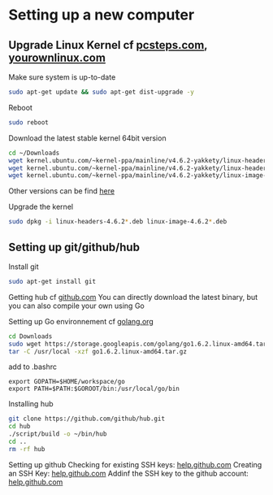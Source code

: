 # Setting up a new computer

## Upgrade Linux Kernel cf [pcsteps.com](https://www.pcsteps.com/858-kernel-upgrade-linux-mint-ubuntu/), [yourownlinux.com](http://www.yourownlinux.com/2016/06/how-to-install-linux-kernel-4-6-2-in-linux.html)

Make sure system is up-to-date
``` bash
sudo apt-get update && sudo apt-get dist-upgrade -y
```

Reboot
``` bash
sudo reboot
```

Download the latest stable kernel 64bit version
``` bash
cd ~/Downloads
wget kernel.ubuntu.com/~kernel-ppa/mainline/v4.6.2-yakkety/linux-headers-4.6.2-040602_4.6.2-040602.201606100516_all.deb
wget kernel.ubuntu.com/~kernel-ppa/mainline/v4.6.2-yakkety/linux-headers-4.6.2-040602-generic_4.6.2-040602.201606100516_amd64.deb
wget kernel.ubuntu.com/~kernel-ppa/mainline/v4.6.2-yakkety/linux-image-4.6.2-040602-generic_4.6.2-040602.201606100516_amd64.deb
```

Other versions can be find [here](http://kernel.ubuntu.com/~kernel-ppa/mainline/)

Upgrade the kernel
``` bash
sudo dpkg -i linux-headers-4.6.2*.deb linux-image-4.6.2*.deb
```

## Setting up git/github/hub

Install git

``` bash
sudo apt-get install git
```

Getting hub cf [github.com](https://github.com/github/hub/)
You can directly download the latest binary, but you can also compile your own using Go

Setting up Go environnement cf [golang.org](https://golang.org/doc/install?download=go1.6.2.linux-amd64.tar.gz)
```bash
cd Downloads
sudo wget https://storage.googleapis.com/golang/go1.6.2.linux-amd64.tar.gz
tar -C /usr/local -xzf go1.6.2.linux-amd64.tar.gz
```

add to .bashrc
```
export GOPATH=$HOME/workspace/go
export PATH=$PATH:$GOROOT/bin:/usr/local/go/bin
```

Installing hub
```bash
git clone https://github.com/github/hub.git
cd hub
./script/build -o ~/bin/hub
cd ..
rm -rf hub
```

Setting up github
Checking for existing SSH keys: [help.github.com](https://help.github.com/articles/checking-for-existing-ssh-keys/#platform-linux)
Creating an SSH Key: [help.github.com](https://help.github.com/articles/generating-a-new-ssh-key-and-adding-it-to-the-ssh-agent/#platform-linux)
Addinf the SSH key to the github account: [help.github.com](https://help.github.com/articles/adding-a-new-ssh-key-to-your-github-account/#platform-linux)





